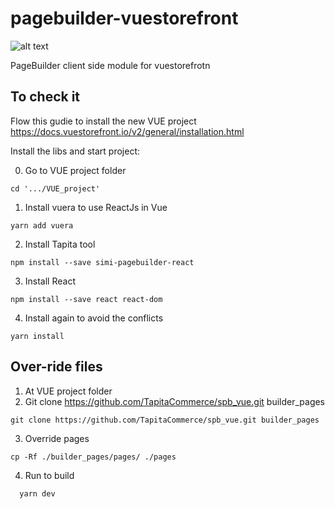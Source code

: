 # pagebuilder-vuestorefront

![alt text](https://tapita.io/wp-content/uploads/2021/05/templates.png)

PageBuilder client side module for vuestorefrotn

## To check it
 Flow this gudie to install the new VUE project https://docs.vuestorefront.io/v2/general/installation.html
 
Install the libs and start project:

0. Go to VUE project folder
```
cd '.../VUE_project'
```
1. Install vuera to use ReactJs in Vue
```
yarn add vuera
```
2. Install Tapita tool 
```
npm install --save simi-pagebuilder-react
```
3. Install React
```
npm install --save react react-dom
```
4. Install again to avoid the conflicts
```
yarn install
```

## Over-ride files

1. At VUE project folder 
2. Git clone https://github.com/TapitaCommerce/spb_vue.git builder_pages
```
git clone https://github.com/TapitaCommerce/spb_vue.git builder_pages
```
3. Override pages 
```
cp -Rf ./builder_pages/pages/ ./pages
```
4. Run to build 
```
  yarn dev
```
